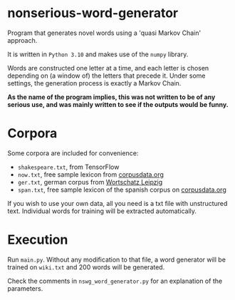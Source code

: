 # nonserious-word-generator
Program that generates novel words using a 'quasi Markov Chain' approach.

It is written in `Python 3.10` and makes use of the `numpy` library.
 
Words are constructed one letter at a time, and each letter is chosen depending on (a window of) the letters that precede it. Under some settings, the generation process is exactly a Markov Chain.
 
**As the name of the program implies, this was not written to be of any serious use, and was mainly written to see if the outputs would be funny.**

# Corpora

Some corpora are included for convenience:

- `shakespeare.txt`, from TensorFlow
- `now.txt`, free sample lexicon from [corpusdata.org](https://www.corpusdata.org/intro.asp)
- `ger.txt`, german corpus from [Wortschatz Leipzig](https://wortschatz.uni-leipzig.de/)
- `span.txt`, free sample lexicon of the spanish corpus on [corpusdata.org](https://www.corpusdata.org/intro.asp)

If you wish to use your own data, all you need is a txt file with unstructured text. Individual words for training will be extracted automatically.

# Execution

Run `main.py`. Without any modification to that file, a word generator will be trained on `wiki.txt` and 200 words will be generated.

Check the comments in `nswg_word_generator.py` for an explanation of the parameters.